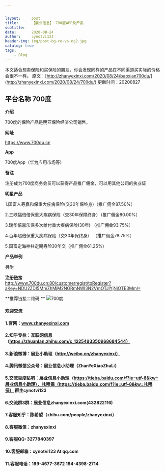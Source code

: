```yaml
---


layout:     post
title:      【展业信息】 700度APP及产品
subtitle:   
date:       2020-08-24
author:     cynotvi123
header-img: img/post-bg-re-vs-ng2.jpg
catalog: true
tags:
    - Blog
---
```









本文适合想卖保险和买保险的朋友，你会发现同样的产品在不同渠道买实际的价格会很不一样。
原文：[http://zhanyexinxi.com/2020/08/24/baoxian700du/](http://zhanyexinxi.com/2020/08/24/700du/)
更新时间：20200827

## 平台名称    700度
**介绍**

700度的保险产品是明亚保险经济公司销售。


**网址**


https://www.700du.cn


**App**


700度App（华为应用市场等）


**备注**


注册成为700度商务会员可以获得产品推广佣金，可以用其他公司的执业证


**明星产品**


1.国富人寿嘉和保重大疾病保险(交30年保终身)（推广佣金87.50%）


2.三峡福倍倍保重大疾病保险（交30年保障终身）（推广佣金80.00%）


3.瑞华倍嘉乐保多次给付重大疾病保险(30年)    （推广佣金93.75%）


4.百年超倍保重大疾病保险（交30年保终身）    （推广佣金78.75%）



5.国富定海神柱定期寿险30年交（推广佣金61.25%）


**产品举例**

另附


**注册链接**   
http://www.700du.cn:80/customerregist/toRegister?aKey=NDU2ZDI5MmZhMjM2NGRmNWI3N2VmOTJlYjNiOTE3MmI= 


**推荐链接二维码 **
![700度](http://zhanyexinxi.com/img/zhanye-baoxian/02-700du-chenyu.jpg)













#### 欢迎交流
#### 1.官网：www.zhanyexinxi.com




#### 2.知乎专栏：互联网信息（https://zhuanlan.zhihu.com/c_1225493350968684544）




#### 3.新浪微博：展业小助理（http://weibo.cn/zhanyexinxi）




#### 4.腾讯微信公众号：展业信息小助理（ZhanYeXiaoZhuLi）




#### 5.交流百度贴吧：展业信息小助理（https://tieba.baidu.com/f?ie=utf-8&kw=展业信息小助理）、咔嚓保（https://tieba.baidu.com/f?ie=utf-8&kw=咔嚓保） 群主cynotvi123 




#### 6.交流群3群：展业信息zhanyexinxi.com(432822116)




#### 7.客服知乎：陈希望（zhihu.com/people/zhanyexinxi）




#### 8.客服微信：zhanyexinxi


#### 9.客服QQ:    3277840397


#### 10.客服邮箱：cynotvi123 At qq.com




#### 11.客服电话：189-4677-3672 184-4398-2714






